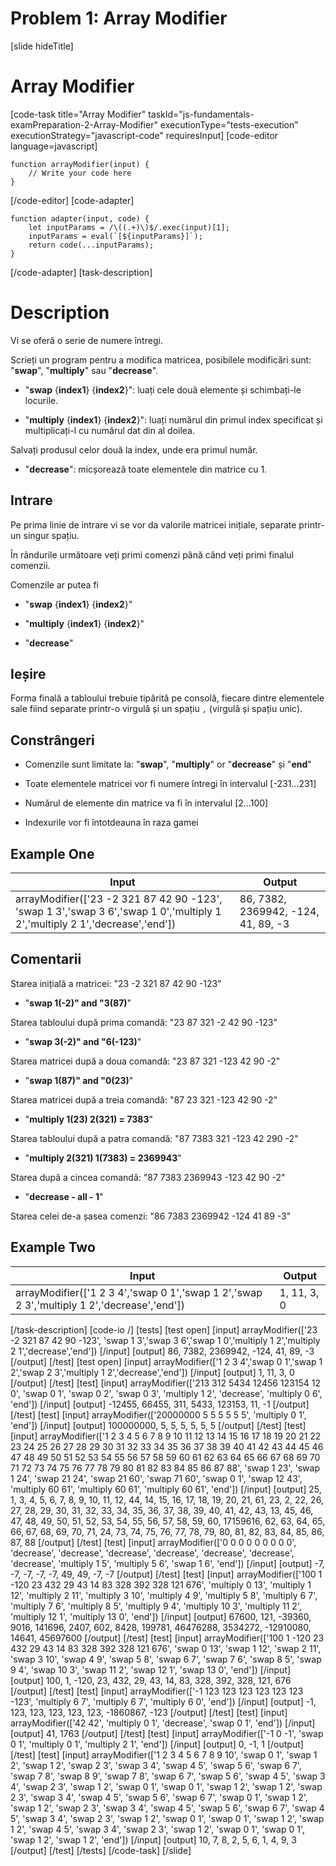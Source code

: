 # Problem 1: Array Modifier

[slide hideTitle]

# Array Modifier


[code-task title="Array Modifier" taskId="js-fundamentals-examPreparation-2-Array-Modifier" executionType="tests-execution" executionStrategy="javascript-code" requiresInput]
[code-editor language=javascript]
```
function arrayModifier(input) {
	// Write your code here
}
```
[/code-editor]
[code-adapter]
```
function adapter(input, code) {
    let inputParams = /\((.+)\)$/.exec(input)[1];
    inputParams = eval(`[${inputParams}]`);
    return code(...inputParams);
}
```
[/code-adapter]
[task-description]

# Description

Vi se oferă o serie de numere întregi.

Scrieți un program pentru a modifica matricea, posibilele modificări sunt: "**swap**", "**multiply**" sau "**decrease**".

* "**swap** \{**index1**\} \{**index2**\}": luați cele două elemente și schimbați-le locurile.

* "**multiply** \{**index1**\} \{**index2**\}": luați numărul din primul index specificat și multiplicați-l cu numărul dat din al doilea.

Salvați produsul celor două la index, unde era primul număr.

* "**decrease**": micșorează toate elementele din matrice cu 1.

## Intrare
Pe prima linie de intrare vi se vor da valorile matricei inițiale, separate printr-un singur spațiu.

În rândurile următoare veți primi comenzi până când veți primi finalul comenzii.

Comenzile ar putea fi

* "**swap** \{**index1**\} \{**index2**\}"

* "**multiply** \{**index1**\} \{**index2**\}"

* "**decrease**"

## Ieșire

Forma finală a tabloului trebuie tipărită pe consolă, fiecare dintre elementele sale fiind separate printr-o virgulă și un spațiu `,` (virgulă și spațiu unic).

## Constrângeri

* Comenzile sunt limitate la: "**swap**", "**multiply**" or "**decrease**" și "**end**"

* Toate elementele matricei vor fi numere întregi în intervalul \[-231...231\]

* Numărul de elemente din matrice va fi în intervalul \[2...100\]

* Indexurile vor fi întotdeauna în raza gamei

## Example One

| **Input** | **Output** |
| --- | --- |
|arrayModifier(['23 -2 321 87 42 90 -123', 'swap 1 3','swap 3 6','swap 1 0','multiply 1 2','multiply 2 1','decrease','end'])| 86, 7382, 2369942, -124, 41, 89, -3|

## Comentarii

Starea inițială a matricei: "23 -2 321 87 42 90 -123"

* "**swap 1(-2)" and "3(87)**"

Starea tabloului după prima comandă: "23 87 321 -2 42 90 -123"

* "**swap 3(-2)" and "6(-123)**"

Starea matricei după a doua comandă: "23 87 321 -123 42 90 -2"

* "**swap 1(87)" and "0(23)**"

Starea matricei după a treia comandă: "87 23 321 -123 42 90 -2"

* "**multiply 1(23) 2(321) = 7383**"

Starea tabloului după a patra comandă: "87 7383 321 -123 42 290 -2"

* "**multiply 2(321) 1(7383) = 2369943**"

Starea după a cincea comandă: "87 7383 2369943 -123 42 90 -2"

* "**decrease - all - 1**"

Starea celei de-a șasea comenzi: "86 7383 2369942 -124 41 89 -3"

## Example Two

| **Input** | **Output** |
| --- | --- |
|arrayModifier(['1 2 3 4','swap 0 1','swap 1 2','swap 2 3','multiply 1 2','decrease','end'])| 1, 11, 3, 0|


[/task-description]
[code-io /]
[tests]
[test open]
[input]
arrayModifier(['23 -2 321 87 42 90 -123', 'swap 1 3','swap 3 6','swap 1 0','multiply 1 2','multiply 2 1','decrease','end'])
[/input]
[output]
86, 7382, 2369942, -124, 41, 89, -3
[/output]
[/test]
[test open]
[input]
arrayModifier(['1 2 3 4','swap 0 1','swap 1 2','swap 2 3','multiply 1 2','decrease','end'])
[/input]
[output]
1, 11, 3, 0
[/output]
[/test]
[test]
[input]
arrayModifier(['213 312 5434 12456 123154 12 0', 'swap 0 1', 'swap 0 2', 'swap 0 3', 'multiply 1 2', 'decrease', 'multiply 0 6', 'end'])
[/input]
[output]
-12455, 66455, 311, 5433, 123153, 11, -1
[/output]
[/test]
[test]
[input]
arrayModifier(['20000000 5 5 5 5 5 5', 'multiply 0 1', 'end'])
[/input]
[output]
100000000, 5, 5, 5, 5, 5, 5
[/output]
[/test]
[test]
[input]
arrayModifier(['1 2 3 4 5 6 7 8 9 10 11 12 13 14 15 16 17 18 19 20 21 22 23 24 25 26 27 28 29 30 31 32 33 34 35 36 37 38 39 40 41 42 43 44 45 46 47 48 49 50 51 52 53 54 55 56 57 58 59 60 61 62 63 64 65 66 67 68 69 70 71 72 73 74 75 76 77 78 79 80 81 82 83 84 85 86 87 88', 'swap 1 23', 'swap 1 24', 'swap 21 24', 'swap 21 60', 'swap 71 60', 'swap 0 1', 'swap 12 43', 'multiply 60 61', 'multiply 60 61', 'multiply 60 61', 'end'])
[/input]
[output]
25, 1, 3, 4, 5, 6, 7, 8, 9, 10, 11, 12, 44, 14, 15, 16, 17, 18, 19, 20, 21, 61, 23, 2, 22, 26, 27, 28, 29, 30, 31, 32, 33, 34, 35, 36, 37, 38, 39, 40, 41, 42, 43, 13, 45, 46, 47, 48, 49, 50, 51, 52, 53, 54, 55, 56, 57, 58, 59, 60, 17159616, 62, 63, 64, 65, 66, 67, 68, 69, 70, 71, 24, 73, 74, 75, 76, 77, 78, 79, 80, 81, 82, 83, 84, 85, 86, 87, 88
[/output]
[/test]
[test]
[input]
arrayModifier(['0 0 0 0 0 0 0 0 0', 'decrease', 'decrease', 'decrease', 'decrease', 'decrease', 'decrease', 'decrease', 'multiply 1 5', 'multiply 5 6', 'swap 1 6', 'end'])
[/input]
[output]
-7, -7, -7, -7, -7, 49, 49, -7, -7
[/output]
[/test]
[test]
[input]
arrayModifier(['100 1 -120 23 432 29 43 14 83 328 392 328 121 676', 'multiply 0 13', 'multiply 1 12', 'multiply 2 11', 'multiply 3 10', 'multiply 4 9', 'multiply 5 8', 'multiply 6 7', 'multiply 7 6', 'multiply 8 5', 'multiply 9 4', 'multiply 10 3', 'multiply 11 2', 'multiply 12 1', 'multiply 13 0', 'end'])
[/input]
[output]
67600, 121, -39360, 9016, 141696, 2407, 602, 8428, 199781, 46476288, 3534272, -12910080, 14641, 45697600
[/output]
[/test]
[test]
[input]
arrayModifier(['100 1 -120 23 432 29 43 14 83 328 392 328 121 676', 'swap 0 13', 'swap 1 12', 'swap 2 11', 'swap 3 10', 'swap 4 9', 'swap 5 8', 'swap 6 7', 'swap 7 6', 'swap 8 5', 'swap 9 4', 'swap 10 3', 'swap 11 2', 'swap 12 1', 'swap 13 0', 'end'])
[/input]
[output]
100, 1, -120, 23, 432, 29, 43, 14, 83, 328, 392, 328, 121, 676
[/output]
[/test]
[test]
[input]
arrayModifier(['-1 123 123 123 123 123 123 -123', 'multiply 6 7', 'multiply 6 7', 'multiply 6 0', 'end'])
[/input]
[output]
-1, 123, 123, 123, 123, 123, -1860867, -123
[/output]
[/test]
[test]
[input]
arrayModifier(['42 42', 'multiply 0 1', 'decrease', 'swap 0 1', 'end'])
[/input]
[output]
41, 1763
[/output]
[/test]
[test]
[input]
arrayModifier(['-1 0 -1', 'swap 0 1', 'multiply 0 1', 'multiply 2 1', 'end'])
[/input]
[output]
0, -1, 1
[/output]
[/test]
[test]
[input]
arrayModifier(['1 2 3 4 5 6 7 8 9 10', 'swap 0 1', 'swap 1 2', 'swap 1 2', 'swap 2 3', 'swap 3 4', 'swap 4 5', 'swap 5 6', 'swap 6 7', 'swap 7 8', 'swap 8 9', 'swap 7 8', 'swap 6 7', 'swap 5 6', 'swap 4 5', 'swap 3 4', 'swap 2 3', 'swap 1 2', 'swap 0 1', 'swap 0 1', 'swap 1 2', 'swap 1 2', 'swap 2 3', 'swap 3 4', 'swap 4 5', 'swap 5 6', 'swap 6 7', 'swap 0 1', 'swap 1 2', 'swap 1 2', 'swap 2 3', 'swap 3 4', 'swap 4 5', 'swap 5 6', 'swap 6 7', 'swap 4 5', 'swap 3 4', 'swap 2 3', 'swap 1 2', 'swap 0 1', 'swap 0 1', 'swap 1 2', 'swap 1 2', 'swap 4 5', 'swap 3 4', 'swap 2 3', 'swap 1 2', 'swap 0 1', 'swap 0 1', 'swap 1 2', 'swap 1 2', 'end'])
[/input]
[output]
10, 7, 8, 2, 5, 6, 1, 4, 9, 3
[/output]
[/test]
[/tests]
[/code-task]
[/slide]
